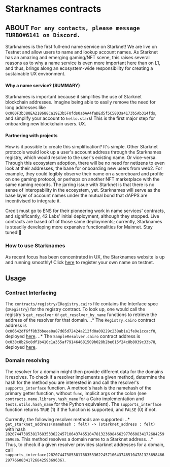 # Starknames contracts

## ABOUT `For any contacts, please message TURBO#6141 on Discord.`
Starknames is the first full-end name service on Starknet! We are live on Testnet and allow users to name and lookup account names. As Starknet has an amazing and emerging gaming/NFT scene, this raises several reasons as to why a name service is even more important here than on L1, and thus, brings along an ecosystem-wide responsibility for creating a sustainable UX environment. 

#### Why a name service? (SUMMARY)
Starknames is important because it simplifies the use of Starknet blockchain addresses.
Imagine being able to easily remove the need for long addresses like `0x000F3b380EA218688Ca19E3b5F0fds0abAA4faDEd5f5C5803a4173b5Ab314fds`, and simplify your account to `hello.stark`! This is the first major step for onboarding new blockchain users. UX.
#### Partnering with projects
How is it possible to create this simplification? 
It's simple. Other Starknet protocols would look up a user's account address through the Starknames registry, which would resolve to the user's existing name. Or vice-versa. Through this ecosystem adoption, there will be no need for netizens to even look at their addresses, the bane for onboarding new users from web2. For example, they could legibly observe their name on a scoreboard and profile on one gaming protocol, or perhaps on another NFT marketplace with the same naming records. 
The jarring issue with Starknet is that there is no sense of interopability in the ecosystem, yet. Starknames will serve as the base layer of account names under the mutual bond that dAPPS are incentivised to integrate it.

Credit must go to ENS for their pioneering work in name services' contracts, and significantly, 42 Labs' initial deployment, although they stopped. Live contracts are based off of those same deployments; currently, Starknames is steadily developing more expansive functionalities for Mainnet. Stay tuned!🤫
### How to use Starknames
As recent focus has been concentrated in UX, the Starknames website is up and running smoothly! Click [here](https://www.google.com/) to register your own name on testnet.
## Usage
### Contract Interfacing
The `contracts/registry/IRegistry.cairo` file contains the Interface spec (`IRegistry`) for the registry contract. To look up, one would call the registry's `get_resolver` or `get_resolver_by_name` functions to retrieve the address of the resolver for that domain.
..* The `Registry.cairo` contract address is `0x06642df6ff8b3bbeee0a87d65d72424a212fd0a09229c238ab1e1fe9e1ccacf0`, deployed [here](https://goerli.voyager.online/contract/0x06642df6ff8b3bbeee0a87d65d72424a212fd0a09229c238ab1e1fe9e1ccacf0). 
..* The `SampleResolver.cairo` contract address is `0x038c8b26c8df1b410c1a355af791464681509b028b2be615f24c8b8039c33b78`, deployed [here](https://goerli.voyager.online/contract/0x038c8b26c8df1b410c1a355af791464681509b028b2be615f24c8b8039c33b78).
### Domain resolving
The resolver for a domain might then provide different data for the domains it resolves. To check if a resolver implements a given method, determine the hash for the method you are interested in and call the resolver's `supports_interface` function. A method's hash is the namehash of the primary getter function, without `func`, implicit args or the colon (see `contracts.name.library.hash_name` for a Cairo implementation and `tests.utils.hash_name` for the Python equivalent). The   `supports_interface` function returns `TRUE` (1) if the function is supported, and `FALSE` (0) if not.

Currently, the following resolver methods are supported:
..* `get_starknet_address(namehash : felt) -> (starknet_address : felt)` with hash `2820744738538176835336224571064374651047813236984662977660834172684259369636`. This method resolves a domain name to a Starknet address. 
..* Thus, to check if a given resolver provides starknet addresses for a domain, call `supports_interface(2820744738538176835336224571064374651047813236984662977660834172684259369636)`.

